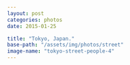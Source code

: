 ```yaml
---
layout: post
categories: photos
date: 2015-01-25

title: "Tokyo, Japan."
base-path: "/assets/img/photos/street"
image-name: "tokyo-street-people-4"
---
```

